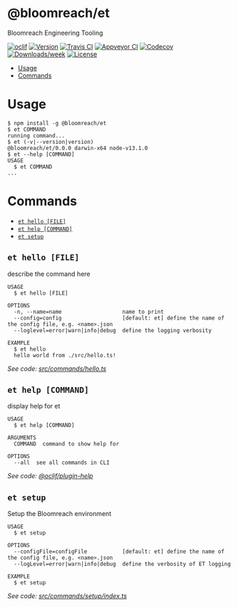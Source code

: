 @bloomreach/et
==============

Bloomreach Engineering Tooling

[![oclif](https://img.shields.io/badge/cli-oclif-brightgreen.svg)](https://oclif.io)
[![Version](https://img.shields.io/npm/v/@bloomreach/et.svg)](https://npmjs.org/package/@bloomreach/et)
[![Travis CI](https://img.shields.io/travis/abogaart/et?logo=Travis)](https://travis-ci.org/abogaart/et)
[![Appveyor CI](https://ci.appveyor.com/api/projects/status/github/abogaart/et?branch=master&svg=true)](https://ci.appveyor.com/project/abogaart/et/branch/master)
[![Codecov](https://codecov.io/gh/abogaart/et/branch/master/graph/badge.svg)](https://codecov.io/gh/abogaart/et)
[![Downloads/week](https://img.shields.io/npm/dw/@bloomreach/et.svg)](https://npmjs.org/package/@bloomreach/et)
[![License](https://img.shields.io/npm/l/@bloomreach/et.svg)](https://github.com/abogaart/et/blob/master/package.json)

<!-- toc -->
* [Usage](#usage)
* [Commands](#commands)
<!-- tocstop -->
# Usage
<!-- usage -->
```sh-session
$ npm install -g @bloomreach/et
$ et COMMAND
running command...
$ et (-v|--version|version)
@bloomreach/et/0.0.0 darwin-x64 node-v13.1.0
$ et --help [COMMAND]
USAGE
  $ et COMMAND
...
```
<!-- usagestop -->
# Commands
<!-- commands -->
* [`et hello [FILE]`](#et-hello-file)
* [`et help [COMMAND]`](#et-help-command)
* [`et setup`](#et-setup)

## `et hello [FILE]`

describe the command here

```
USAGE
  $ et hello [FILE]

OPTIONS
  -n, --name=name                   name to print
  --config=config                   [default: et] define the name of the config file, e.g. <name>.json
  --loglevel=error|warn|info|debug  define the logging verbosity

EXAMPLE
  $ et hello
  hello world from ./src/hello.ts!
```

_See code: [src/commands/hello.ts](https://github.com/abogaart/et/blob/v0.0.0/src/commands/hello.ts)_

## `et help [COMMAND]`

display help for et

```
USAGE
  $ et help [COMMAND]

ARGUMENTS
  COMMAND  command to show help for

OPTIONS
  --all  see all commands in CLI
```

_See code: [@oclif/plugin-help](https://github.com/oclif/plugin-help/blob/v2.2.1/src/commands/help.ts)_

## `et setup`

Setup the Bloomreach environment

```
USAGE
  $ et setup

OPTIONS
  --configFile=configFile           [default: et] define the name of the config file, e.g. <name>.json
  --logLevel=error|warn|info|debug  define the verbosity of ET logging

EXAMPLE
  $ et setup
```

_See code: [src/commands/setup/index.ts](https://github.com/abogaart/et/blob/v0.0.0/src/commands/setup/index.ts)_
<!-- commandsstop -->
